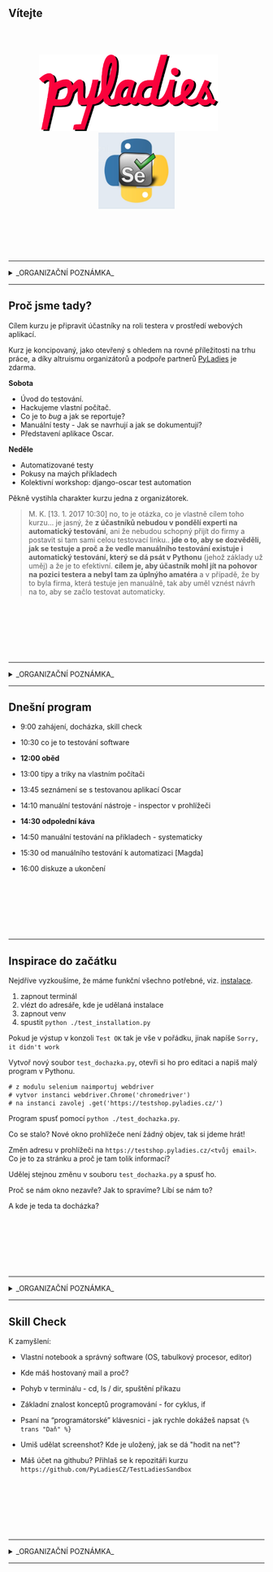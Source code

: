 
Vítejte
-------

<p align="center">
<br>
<br>
<br>
<img src="01.png" height="150">  &nbsp;&nbsp;&nbsp;&nbsp;&nbsp;&nbsp;&nbsp;  <img src="02.jpg" height="150">
<br>
<br>
<br>
<br>
<br>
<br>
</p>

************

<details>
<summary>_ORGANIZAČNÍ POZNÁMKA_</summary>
připojení počítačů, seznámení, icebreaker
</details>

************


Proč jsme tady?
---------------

Cílem kurzu je připravit účastníky na roli testera v prostředí webových aplikací.

Kurz je koncipovaný, jako otevřený s ohledem na rovné příležitosti na trhu práce, a díky altruismu organizátorů a podpoře partnerů [PyLadies](http://pyladies.cz) je zdarma.


**Sobota**

 - Úvod do testování.
 - Hackujeme vlastní počítač.
 - Co je to _bug_ a jak se reportuje?
 - Manuální testy - Jak se navrhují a jak se dokumentují?
 - Představení aplikace Oscar.



**Neděle**

 - Automatizované testy
 - Pokusy na maých příkladech
 - Kolektivní workshop: django-oscar test automation


Pěkně vystihla charakter kurzu jedna z organizátorek.

> M. K. [13. 1. 2017 10:30]
> no, to je otázka, co je vlastně cílem toho kurzu... je jasný, že __z účastníků nebudou v pondělí experti na automatický testování__, ani že nebudou schopný přijít do firmy a postavit si tam sami celou testovací linku.. __jde o to, aby se dozvěděli, jak se testuje a proč a že vedle manuálního testování existuje i automatický testování, který se dá psát v Pythonu__ (jehož základy už uměj) a že je to efektivní. __cílem je, aby účastník mohl jít na pohovor na pozici testera a nebyl tam za úplnýho amatéra__ a v případě, že by to byla firma, která testuje jen manuálně, tak aby uměl vznést návrh na to, aby se začlo testovat automaticky.

<br>
<br>
<br>
<br>
<br>
<br>

************

<details>
<summary>_ORGANIZAČNÍ POZNÁMKA_</summary>
očekávání účastníků, vize
</details>


************


Dnešní program
--------------

- 9:00 zahájení, docházka, skill check

- 10:30 co je to testování software

- __12:00 oběd__

- 13:00 tipy a triky na vlastním počítači

- 13:45 seznámení se s testovanou aplikací Oscar

- 14:10 manuální testování nástroje - inspector v prohlížeči

- __14:30 odpolední káva__

- 14:50 manuální testování na příkladech - systematicky

- 15:30 od manuálního testování k automatizaci [Magda]

- 16:00 diskuze a ukončení


<br>
<br>
<br>
<br>
<br>
<br>

************

Inspirace do začátku
--------------------

Nejdříve vyzkoušíme, že máme funkční všechno potřebné, viz. [instalace](../../instalace).

 1. zapnout terminál
 2. vlézt do adresáře, kde je udělaná instalace
 3. zapnout venv
 4. spustit `python ./test_installation.py`

Pokud je výstup v konzoli `Test OK` tak je vše v pořádku, jinak napíše `Sorry, it didn't work`

Vytvoř nový soubor `test_dochazka.py`, otevři si ho pro editaci a napiš malý program v Pythonu.

```
# z modulu selenium naimportuj webdriver
# vytvor instanci webdriver.Chrome('chromedriver')
# na instanci zavolej .get('https://testshop.pyladies.cz/')
```

Program spusť pomocí `python ./test_dochazka.py`.

Co se stalo? Nové okno prohlížeče není žádný objev, tak si jdeme hrát!

Změn adresu v prohlížeči na `https://testshop.pyladies.cz/<tvůj email>`. Co je to za stránku a proč je tam tolik informací?

Udělej stejnou změnu v souboru `test_dochazka.py` a spusť ho.

Proč se nám okno nezavře? Jak to spravíme? Líbí se nám to?

A kde je teda ta docházka?

<br>
<br>
<br>
<br>
<br>
<br>

************

<details>
<summary>_ORGANIZAČNÍ POZNÁMKA_</summary>
docházka pomocí 404 - [test_dochazka.py](../../instalace/test_dochazka.py)<br>ukázat jak vypadá regulérní 404, proč není zdvořilé psát do adresy nějaké cizí servery?<br>`grep " 404 " /var/log/nginx/access-testshop.pyladies.cz.log | cut -d " " -f 7 | sed -e "s/^.//" | grep @ | sort | uniq`
</details>


************

Skill Check
-----------

K zamyšlení:

- Vlastní notebook a správný software (OS, tabulkový procesor, editor)

- Kde máš hostovaný mail a proč?

- Pohyb v terminálu - cd, ls / dir, spuštění příkazu

- Základní znalost konceptů programování - for cyklus, if

- Psaní na “programátorské” klávesnici - jak rychle dokážeš napsat `{% trans "Daň" %}`

- Umiš udělat screenshot? Kde je uložený, jak se dá "hodit na net"?

- Máš účet na githubu? Přihlaš se k repozitáři kurzu `https://github.com/PyLadiesCZ/TestLadiesSandbox`

<br>
<br>
<br>
<br>
<br>
<br>

************

<details>
<summary>_ORGANIZAČNÍ POZNÁMKA_</summary>
proč musím rozumět svému počítači<br>soutěž o první issue na github
</details>

************
